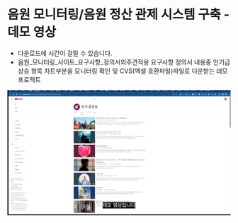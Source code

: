 # 음원 모니터링/음원 정산 관제 시스템 구축 - 데모 영상

-   다운로드에 시간이 걸릴 수 있습니다.
-   음원_모니터링_사이트_요구사항_정의서외주견적용 요구사항 정의서 내용중 인기급상승 항목 차트부분을 모니터링 확인 및 CVS(엑셀 호환파일)파일로 다운받는 데모 프로젝트

![0-intro](./README_IMAGE/demo.gif)
